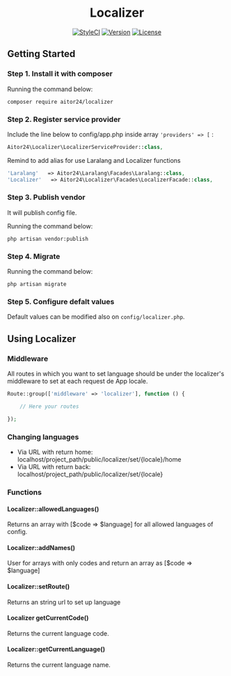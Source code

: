 <h1 align="center">Localizer</h1>

<p align="center">
    <a href="https://styleci.io/repos/74991261"><img src="https://styleci.io/repos/74991261/shield?style=flat&branch=master" alt="StyleCI"></a>
    <a href="https://github.com/24aitor/Localizer/releases"><img src="https://poser.pugx.org/aitor24/localizer/v/stable.svg" alt="Version"></a>
    <a href="https://raw.githubusercontent.com/24aitor/localizer/master/LICENSE"><img src="https://poser.pugx.org/aitor24/localizer/license.svg" alt="License"></a>
</p>



## Getting Started

### Step 1. Install it with composer

Running the command below:

```
composer require aitor24/localizer
```

### Step 2. Register service provider

Include the line below to config/app.php inside array `'providers' => [` :

```php
Aitor24\Localizer\LocalizerServiceProvider::class,
```

Remind to add alias for use Laralang and Localizer functions

```php
'Laralang'   => Aitor24\Laralang\Facades\Laralang::class,
'Localizer'   => Aitor24\Localizer\Facades\LocalizerFacade::class,
```

### Step 3. Publish vendor

It will publish config file.

Running the command below:

```
php artisan vendor:publish
```

### Step 4. Migrate


Running the command below:

```
php artisan migrate
```


### Step 5. Configure defalt values

Default values can be modified also on `config/localizer.php`.

## Using Localizer

### Middleware

All routes in which you want to set language should be under the localizer's middleware to set at each request de App locale.

```php
Route::group(['middleware' => 'localizer'], function () {

    // Here your routes

});
```

### Changing languages

- Via URL with return home: localhost/project_path/public/localizer/set/{locale}/home
- Via URL with return back: localhost/project_path/public/localizer/set/{locale}

### Functions

#### Localizer::allowedLanguages()

Returns an array with [$code => $language] for all allowed languages of config.

#### Localizer::addNames()

User for arrays with only codes and return an array as [$code => $language]

#### Localizer::setRoute()

Returns an string url to set up language

#### Localizer getCurrentCode()

Returns the current language code.

#### Localizer::getCurrentLanguage()

Returns the current language name.
